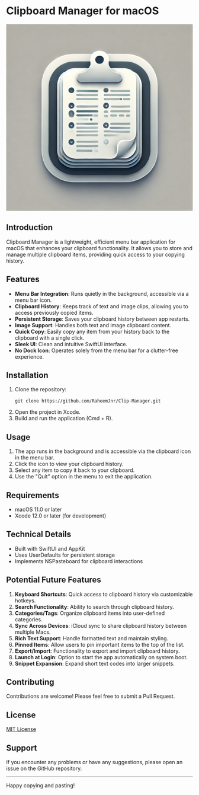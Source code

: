 # Clipboard Manager for macOS

![Clipboard Manager Banner](screenshot/1024.png)

## Introduction
Clipboard Manager is a lightweight, efficient menu bar application for macOS that enhances your clipboard functionality. It allows you to store and manage multiple clipboard items, providing quick access to your copying history.

## Features
- **Menu Bar Integration**: Runs quietly in the background, accessible via a menu bar icon.
- **Clipboard History**: Keeps track of text and image clips, allowing you to access previously copied items.
- **Persistent Storage**: Saves your clipboard history between app restarts.
- **Image Support**: Handles both text and image clipboard content.
- **Quick Copy**: Easily copy any item from your history back to the clipboard with a single click.
- **Sleek UI**: Clean and intuitive SwiftUI interface.
- **No Dock Icon**: Operates solely from the menu bar for a clutter-free experience.

## Installation
1. Clone the repository:
   ```
   git clone https://github.com/RaheemJnr/Clip-Manager.git
   ```
2. Open the project in Xcode.
3. Build and run the application (Cmd + R).

## Usage
1. The app runs in the background and is accessible via the clipboard icon in the menu bar.
2. Click the icon to view your clipboard history.
3. Select any item to copy it back to your clipboard.
4. Use the "Quit" option in the menu to exit the application.

## Requirements
- macOS 11.0 or later
- Xcode 12.0 or later (for development)

## Technical Details
- Built with SwiftUI and AppKit
- Uses UserDefaults for persistent storage
- Implements NSPasteboard for clipboard interactions

## Potential Future Features
1. **Keyboard Shortcuts**: Quick access to clipboard history via customizable hotkeys.
2. **Search Functionality**: Ability to search through clipboard history.
3. **Categories/Tags**: Organize clipboard items into user-defined categories.
4. **Sync Across Devices**: iCloud sync to share clipboard history between multiple Macs.
5. **Rich Text Support**: Handle formatted text and maintain styling.
6. **Pinned Items**: Allow users to pin important items to the top of the list.
7. **Export/Import**: Functionality to export and import clipboard history.
8. **Launch at Login**: Option to start the app automatically on system boot.
9. **Snippet Expansion**: Expand short text codes into larger snippets.

## Contributing
Contributions are welcome! Please feel free to submit a Pull Request.

## License
[MIT License](LICENSE)

## Support
If you encounter any problems or have any suggestions, please open an issue on the GitHub repository.

---

Happy copying and pasting!
